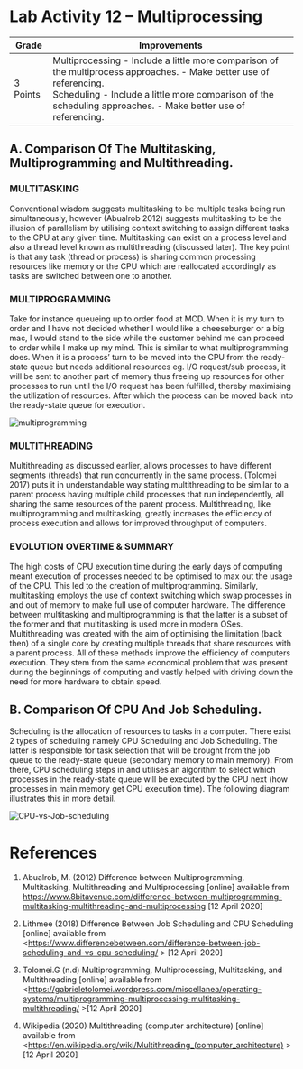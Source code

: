 # Lab Activity 12 – Multiprocessing

|Grade|Improvements|
|-------|------|
|3 Points|Multiprocessing - Include a little more comparison of the multiprocess approaches. - Make better use of referencing.<br> Scheduling - Include a little more comparison of the scheduling approaches. - Make better use of referencing.|
## A. Comparison Of The Multitasking, Multiprogramming and Multithreading.
### MULTITASKING

Conventional wisdom suggests multitasking to be multiple tasks being run simultaneously, however (Abualrob 2012) suggests multitasking to be the illusion of parallelism by utilising context switching to assign different tasks to the CPU at any given time.
Multitasking can exist on a process level and also a thread level known as multithreading (discussed later). The key point is that any task (thread or process) is sharing common processing resources like memory or the CPU which are reallocated accordingly as tasks are switched between one to another.

### MULTIPROGRAMMING

Take for instance queueing up to order food at MCD. When it is my turn to order and I have not decided whether I would like a cheeseburger or a big mac, I would stand to the side while the customer behind me can proceed to order while I make up my mind.
This is similar to what multiprogramming does. When it is a process’ turn to be moved into the CPU from the ready-state queue but needs additional resources eg. I/O request/sub process, it will be sent to another part of memory thus freeing up resources for other processes to run until the I/O request has been fulfilled, thereby maximising the utilization of resources. After which the process can be moved back into the ready-state queue for execution.

![multiprogramming](https://i.postimg.cc/CxK1RTp5/image.png)

### MULTITHREADING

Multithreading as discussed earlier, allows processes to have different segments (threads) that run concurrently in the same process. (Tolomei 2017) puts it in understandable way stating multithreading to be similar to a parent process having multiple child processes that run independently, all sharing the same resources of the parent process. Multithreading, like multiprogramming and multitasking, greatly increases the efficiency of process execution and allows for improved throughput of computers.


### EVOLUTION OVERTIME & SUMMARY

The high costs of CPU execution time during the early days of computing meant execution of processes needed to be optimised to max out the usage of the CPU. This led to the creation of multiprogramming.
Similarly, multitasking employs the use of context switching which swap processes in and out of memory to make full use of computer hardware. The difference between multitasking and multiprogramming is that the latter is a subset of the former and that multitasking is used more in modern OSes.
Multithreading was created with the aim of optimising the limitation (back then) of a single core by creating multiple threads that share resources with a parent process.
All of these methods improve the efficiency of computers execution. They stem from the same economical problem that was present during the beginnings of computing and vastly helped with driving down the need for more hardware to obtain speed.

## B. Comparison Of CPU And Job Scheduling.

Scheduling is the allocation of resources to tasks in a computer. There exist 2 types of scheduling namely CPU Scheduling and Job Scheduling. The latter is responsible for task selection that will be brought from the job queue to the ready-state queue (secondary memory to main memory). From there, CPU scheduling steps in and utilises an algorithm to select which processes in the ready-state queue will be executed by the CPU next (how processes in main memory get CPU execution time). The following diagram illustrates this in more detail.

![CPU-vs-Job-scheduling](https://i.postimg.cc/8cF4pnk0/image.png)

# References 
1.	Abualrob, M. (2012) Difference between Multiprogramming, Multitasking, Multithreading and Multiprocessing [online] available from <https://www.8bitavenue.com/difference-between-multiprogramming-multitasking-multithreading-and-multiprocessing> [12 April 2020]

2.	Lithmee (2018) Difference Between Job Scheduling and CPU Scheduling [online] available from <https://www.differencebetween.com/difference-between-job-scheduling-and-vs-cpu-scheduling/ > [12 April 2020]


3.	Tolomei.G (n.d) Multiprogramming, Multiprocessing, Multitasking, and Multithreading [online] available from <https://gabrieletolomei.wordpress.com/miscellanea/operating-systems/multiprogramming-multiprocessing-multitasking-multithreading/ >[12 April 2020]

4.	Wikipedia (2020) Multithreading (computer architecture) [online] available from <https://en.wikipedia.org/wiki/Multithreading_(computer_architecture) >[12 April 2020]
